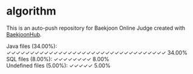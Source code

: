 # algorithm

This is an auto-push repository for Baekjoon Online Judge created with [BaekjoonHub](https://github.com/BaekjoonHub/BaekjoonHub).

<!-- file_counts_start -->
Java files (34.00%): ✓✓✓✓✓✓✓✓✓✓✓✓✓✓✓✓✓✓✓✓✓✓✓✓✓✓✓✓✓✓✓✓✓✓ 34.00%<br/>SQL files (8.00%): ✓✓✓✓✓✓✓✓ 8.00%<br/>Undefined files (5.00%): ✓✓✓✓✓ 5.00%
<!-- file_counts_end -->
